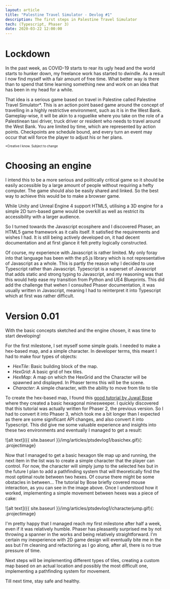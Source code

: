 ```yaml
---
layout: article
title: "Palestine Travel Simulator - Devlog #1"
description: The first steps in Palestine Travel Simulator 
tech: (Typescript, Phaser 3)
date: 2020-03-22 12:00:00
---
```


# Lockdown 

In the past week, as COVID-19 starts to rear its ugly head and the world starts to hunker down, my freelance work has started to dwindle. As a result I now find myself with a fair amount of free time. What better way is there than to spend that time learning something new and work on an idea that has been in my head for a while. 

That idea is a serious game based on travel in Palestine called Palestine Travel Simulator*. This is an action point based game around the concept of travelling in a highly restrictive environment, such as it is in the West Bank. Gameplay-wise, it will be akin to a roguelike where you take on the role of a Palestinean taxi driver, truck driver or resident who needs to travel around the West Bank. You are limited by time, which are represented by action points. Checkpoints are schedule bound, and every turn an event may occur that will force the player to adjust his or her plans. 

<sup><sub>*Creative I know. Subject to change</sub></sup>

# Choosing an engine

I intend this to be a more serious and politically critical game so it should be easily accessible by a large amount of people without requiring a hefty computer. The game should also be easily shared and linked. So the best way to achieve this would be to make a browser game.

While Unity and Unreal Engine 4 support HTML5, utilising a 3D engine for a simple 2D turn-based game would be overkill as well as restrict its accessibility with a larger audience.

So I turned towards the Javascript ecosphere and I discovered Phaser, an HTML5 game framework as it calls itself. It satisfied the requirements and wishes I had. It is still being actively developed on, it had decent documentation and at first glance it felt pretty logically constructed.

Of course, my experience with Javascript is rather limited. My only foray into that language has been with the p5.js library which is not representative of Javascript as a whole. This is partly the reason why I decided to use Typescript rather than Javascript. Typescript is a superset of Javascript that adds static and strong typing to Javascript, and my reasoning was that this would help ease my transition from Python and UE4 Blueprints. This did add the challenge that wehen I consulted Phaser documentation, it was usually written in Javascript, meaning I had to reinterpret it into Typescript which at first was rather difficult.


# Version 0.01

With the basic concepts sketched and the engine chosen, it was time to start developing!

For the first milestone, I set myself some simple goals. I needed to make a hex-based map, and a simple character. In developer terms, this meant I had to make four types of objects:
- *HexTile*: Basic building block of the map. 
- *HexGrid*: A basic grid of hex tiles.
- *HexMap*: A map on which the HexGrid and the Character will be spawned and displayed. In Phaser terms this will be the scene.
- *Character*: A simple character, with the ability to move from tile to tile

To create the hex-based map, I found this [good tutorial by Juwal Bose](https://gamedevelopment.tutsplus.com/tutorials/creating-hexagonal-minesweeper--cms-28655) where they created a basic hexagonal minesweeper. I quickly discovered that this tutorial was actually written for Phaser 2, the previous version. So I had to convert it into Phaser 3, which took me a bit longer than I expected as there are some significant API changes, and also convert it into Typescript. This did give me some valuable experience and insights into these two environments and eventually I managed to get a result:

![alt text]({{ site.baseurl }}/img/articles/ptsdevlog1/basichex.gif){: .projectimage}

Now that I managed to get a basic hexagon tile map up and running, the next item in the list was to create a simple character that the player can control. For now, the character will simply jump to the selected hex but in the future I plan to add a pathfinding system that will theoretically find the most optimal route between two hexes. Of course there might be some obstacles in between... The tutorial by Bose briefly covered mouse interaction, as you can see in the image above. Once I understood how it worked, implementing a simple movement between hexes was a piece of cake:

![alt text]({{ site.baseurl }}/img/articles/ptsdevlog1/characterjump.gif){: .projectimage}

I'm pretty happy that I managed reach my first milestone after half a week, even if it was relatively humble. Phaser has pleasantly surprised me by not throwing a spanner in the works and being relatively straightforward. I'm certain my inexperience with 2D game design will eventually bite me in the ass but I'm cleaning and refactoring as I go along, after all, there is no true pressure of time.

Next steps will be implementing different types of tiles, creating a custom map based on an actual location and possibly the most difficult one, implementing a pathfinding system for movement.

Till next time, stay safe and healthy.